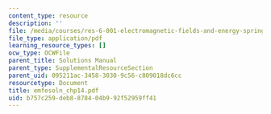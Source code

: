 ```yaml
---
content_type: resource
description: ''
file: /media/courses/res-6-001-electromagnetic-fields-and-energy-spring-2008/b757c259deb8878404b992f52959ff41_emfesoln_chp14.pdf
file_type: application/pdf
learning_resource_types: []
ocw_type: OCWFile
parent_title: Solutions Manual
parent_type: SupplementalResourceSection
parent_uid: 095211ac-3458-3030-9c56-c809018dc6cc
resourcetype: Document
title: emfesoln_chp14.pdf
uid: b757c259-deb8-8784-04b9-92f52959ff41
---
```


